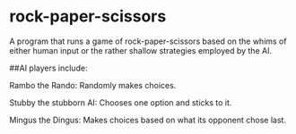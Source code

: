 # rock-paper-scissors

A program that runs a game of rock-paper-scissors  based on the whims of either human input or the rather shallow strategies employed by the AI.

##AI players include:
<p>Rambo the Rando: Randomly makes choices.</p>
<p>Stubby the stubborn AI: Chooses one option and sticks to it.</p>
<p>Mingus the Dingus: Makes choices based on what its opponent chose last.</P>
